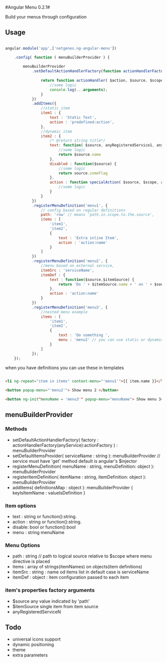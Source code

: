 #Angular Menu 0.2.1#

Build your menus through configuration
## Usage ##
```js

angular.module('app',['netgenes.ng-angular-menu'])

    .config( function ( menuBuilderProvider ) {  
        
        menuBuilderProvider
            .setDefaultActionHandlerFactory(function actionHandlerFactory(anyRegisteredService1,anyRegisteredService1) {
                
                return function actionHandler( $action, $source, $scope, $itemSourec) {
                    //some logic
                    console.log(...arguments);
                }
            })
            .addItems({
                //static item
                item1 : {
                    text : 'Static Text',
                    action : 'predefined:action',
                },
                //dynamic item
                item2 : {
                    /* @return string title*/
                    text: function( $source, anyRegisteredService1, anyRegisteredServiceN) {
                        //some logic
                        return $source.name
                    },
                    disabled : function($source) {
                        //some logic
                        return source.someFlag
                    },
                    action : function specialAction( $source, $scope, anyRegisteredService1) {
                        //some logic 
                    }
                }
            })
            .registerMenuDefinition('menu1', {
                // config based on regular definitions
                path: 'row' // means 'path.in.scope.to.the.source',
                items : [
                    'item1',
                    'item2',
                    {
                        text : 'Extra inline Item',
                        action : 'action:name'
                    }
                ]
            })
            .registerMenuDefinition('menu2', {
                //menu based on external service,
                itemSrc : 'serviceName',
                itemDef : {
                    text : function($source,$itemSource) {
                        return 'Do ' + $itemSource.name + ' on ' + $source.name;
                    },
                    action : 'action:name'
                }
            })
            .registerMenuDefinition('menu3', {
                //nested menu example
                items : [
                    'item1',
                    'item2',
                    {
                        text : 'Do something ',
                        menu : 'menu2' // you can use static or dynamic menus
                    }
                ]
            });
    });

```

when you have definitions you can use these in templates

```html

<li ng-repeat="item in items" context-menu="'menu1'">{{ item.name }}</li>

<button popup-menu="'menu2'"> Show menu 2 </button>

<button ng-init"menuName = 'menu3'" popup-menu="menuName"> Show menu 3</button>

```
## menuBuilderProvider
### Methods
- setDefaultActionHandlerFactory( factory : actionHandlerFactory(anyService):actionFactory ) : menuBuilderProvider
- setDefaultItemsProvider( serviceName : string ): menuBuilderProvider // service must have 'get' method default is angular's $injector
- registerMenuDefinition( menuName : string, menuDefinition: object ): menuBuilderProvider
- registerItemDefinition( itemName : string, itemDefinition: object ): menuBuilderProvider
- addItems( definitionsMap : object ): menuBuilderProvider { keyIsItemName : valueIsDefinition } 

### Item options
- text : string or function():string.
- action : string or function():string.
- disable: bool or function():bool
- menu : string menuName

### Menu Options
- path : string // path to logical source relative to $scope where menu directive is placed
- items : array of strings(itemNames) on objects(item definitions)
- itemSrc : string : name od items list in default case is serviceName
- itemDef : object : item configuration passed to each item

### item's properties factory arguments
 - $source any value indicated by 'path'
 - $itemSource single item from item source
 - anyRegisteredServiceN

## Todo
- universal icons support
- dynamic positioning
- theme
- extra parameters
